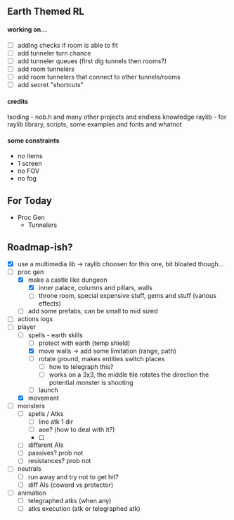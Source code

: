 ## Earth Themed RL

#### working on...
- [ ] adding checks if room is able to fit
- [ ] add tunneler turn chance
- [ ] add tunneler queues (first dig tunnels then rooms?)
- [ ] add room tunnelers
- [ ] add room tunnelers that connect to other tunnels/rooms
- [ ] add secret "shortcuts"

#### credits
tsoding - nob.h and many other projects and endless knowledge
raylib - for raylib library, scripts, some examples and fonts and whatnot


#### some constraints
- no items
- 1 screen
- no FOV
- no fog

## For Today
- Proc Gen
    - Tunnelers



## Roadmap-ish?
- [x] use a multimedia lib -> raylib choosen for this one, bit bloated though...
- [ ] proc gen
    - [x] make a castle like dungeon
        - [x] inner palace, columns and pillars, walls
        - [ ] throne room, special expensive stuff, gems and stuff (various effects)
    - [ ] add some prefabs, can be small to mid sized
- [ ] actions logs
- [ ] player
    - [ ] spells - earth skills
        - [ ] protect with earth (temp shield)
        - [x] move walls -> add some limitation (range, path)
        - [ ] rotate ground, makes entities switch places
            - [ ] how to telegraph this? 
            - [ ] works on a 3x3, the middle tile rotates the direction the potential monster is shooting
        - [ ] launch
    - [x] movement
- [ ] monsters
    - [ ] spells / Atks
        - [ ] line atk 1 dir
        - [ ] aoe? (how to deal with it?)
        - [ ]
    - [ ] different AIs
    - [ ] passives? prob not
    - [ ] resistances? prob not
- [ ] neutrals
    - [ ] run away and try not to get hit?
    - [ ] diff AIs (coward vs protector)
- [ ] animation
    - [ ] telegraphed atks (when any)
    - [ ] atks execution (atk or telegraphed atk)
